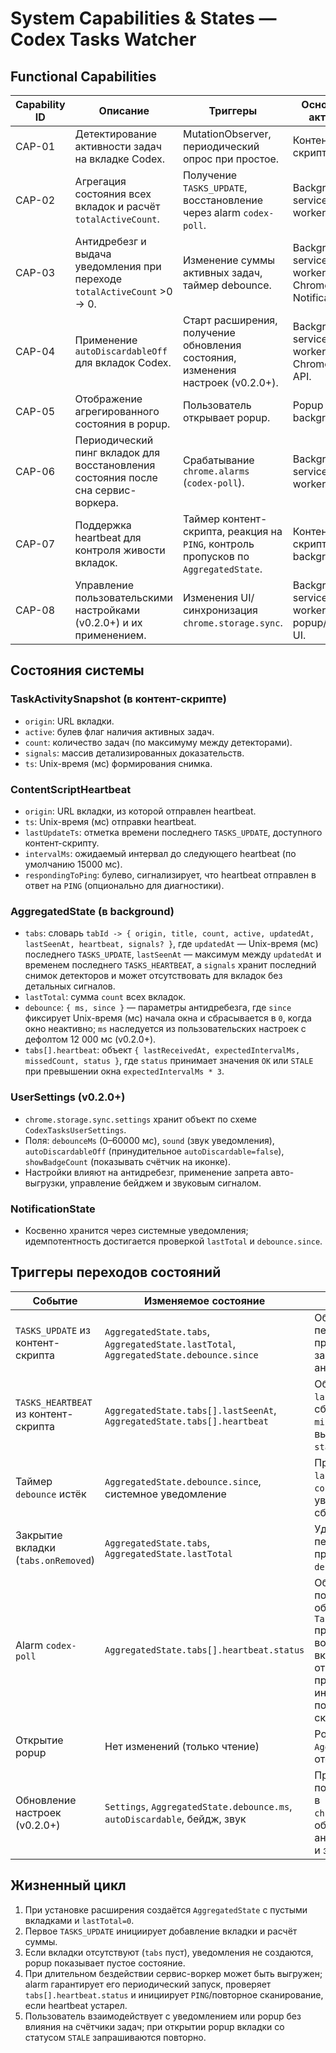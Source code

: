 # System Capabilities & States — Codex Tasks Watcher

## Functional Capabilities

| Capability ID | Описание | Триггеры | Основные акторы | Артефакты состояния |
|---------------|----------|----------|-----------------|---------------------|
| CAP-01 | Детектирование активности задач на вкладке Codex. | MutationObserver, периодический опрос при простое. | Контент-скрипт. | `TaskActivitySnapshot` (см. схемы DTO). |
| CAP-02 | Агрегация состояния всех вкладок и расчёт `totalActiveCount`. | Получение `TASKS_UPDATE`, восстановление через alarm `codex-poll`. | Background service worker. | `AggregatedState.tabs`, `AggregatedState.lastTotal`. |
| CAP-03 | Антидребезг и выдача уведомления при переходе `totalActiveCount` >0 → 0. | Изменение суммы активных задач, таймер debounce. | Background service worker, Chrome Notifications. | `AggregatedState.debounce`. |
| CAP-04 | Применение `autoDiscardableOff` для вкладок Codex. | Старт расширения, получение обновления состояния, изменения настроек (v0.2.0+). | Background service worker, Chrome Tabs API. | Нет дополнительного состояния, действует напрямую. |
| CAP-05 | Отображение агрегированного состояния в popup. | Пользователь открывает popup. | Popup UI, background. | Кэш состояния (чтение из `chrome.storage.session.state`). |
| CAP-06 | Периодический пинг вкладок для восстановления состояния после сна сервис-воркера. | Срабатывание `chrome.alarms` (`codex-poll`). | Background service worker. | Запрос `PING` → вкладка отвечает актуальным `TASKS_UPDATE`. |
| CAP-07 | Поддержка heartbeat для контроля живости вкладок. | Таймер контент-скрипта, реакция на `PING`, контроль пропусков по `AggregatedState`. | Контент-скрипт, background. | `ContentScriptHeartbeat`, `AggregatedState.tabs[].heartbeat`. |
| CAP-08 | Управление пользовательскими настройками (v0.2.0+) и их применением. | Изменения UI/синхронизация `chrome.storage.sync`. | Background service worker, popup/options UI. | `Settings` по схеме `CodexTasksUserSettings`. |

## Состояния системы

### TaskActivitySnapshot (в контент-скрипте)
- `origin`: URL вкладки.
- `active`: булев флаг наличия активных задач.
- `count`: количество задач (по максимуму между детекторами).
- `signals`: массив детализированных доказательств.
- `ts`: Unix-время (мс) формирования снимка.

### ContentScriptHeartbeat
- `origin`: URL вкладки, из которой отправлен heartbeat.
- `ts`: Unix-время (мс) отправки heartbeat.
- `lastUpdateTs`: отметка времени последнего `TASKS_UPDATE`, доступного контент-скрипту.
- `intervalMs`: ожидаемый интервал до следующего heartbeat (по умолчанию 15000 мс).
- `respondingToPing`: булево, сигнализирует, что heartbeat отправлен в ответ на `PING` (опционально для диагностики).

### AggregatedState (в background)
- `tabs`: словарь `tabId -> { origin, title, count, active, updatedAt, lastSeenAt, heartbeat, signals? }`, где `updatedAt` — Unix-время (мс) последнего `TASKS_UPDATE`, `lastSeenAt` — максимум между `updatedAt` и временем последнего `TASKS_HEARTBEAT`, а `signals` хранит последний снимок детекторов и может отсутствовать для вкладок без детальных сигналов.
- `lastTotal`: сумма `count` всех вкладок.
- `debounce`: `{ ms, since }` — параметры антидребезга, где `since` фиксирует Unix-время (мс) начала окна и сбрасывается в `0`, когда окно неактивно; `ms` наследуется из пользовательских настроек с дефолтом 12 000 мс (v0.2.0+).
- `tabs[].heartbeat`: объект `{ lastReceivedAt, expectedIntervalMs, missedCount, status }`, где `status` принимает значения `OK` или `STALE` при превышении окна `expectedIntervalMs * 3`.

### UserSettings (v0.2.0+)
- `chrome.storage.sync.settings` хранит объект по схеме `CodexTasksUserSettings`.
- Поля: `debounceMs` (0–60000 мс), `sound` (звук уведомления), `autoDiscardableOff` (принудительное `autoDiscardable=false`), `showBadgeCount` (показывать счётчик на иконке).
- Настройки влияют на антидребезг, применение запрета авто-выгрузки, управление бейджем и звуковым сигналом.

### NotificationState
- Косвенно хранится через системные уведомления; идемпотентность достигается проверкой `lastTotal` и `debounce.since`.

## Триггеры переходов состояний

| Событие | Изменяемое состояние | Логика |
|---------|----------------------|--------|
| `TASKS_UPDATE` из контент-скрипта | `AggregatedState.tabs`, `AggregatedState.lastTotal`, `AggregatedState.debounce.since` | Обновить вкладку, пересчитать сумму, при переходе в 0 запустить антидребезг. |
| `TASKS_HEARTBEAT` из контент-скрипта | `AggregatedState.tabs[].lastSeenAt`, `AggregatedState.tabs[].heartbeat` | Обновить `lastReceivedAt`, сбросить `missedCount`, выставить `status=OK`. |
| Таймер `debounce` истёк | `AggregatedState.debounce.since`, системное уведомление | Проверить, что `lastTotal==0` и все `count==0`; создать уведомление, сбросить `since`. |
| Закрытие вкладки (`tabs.onRemoved`) | `AggregatedState.tabs`, `AggregatedState.lastTotal` | Удалить вкладку, пересчитать сумму, при нуле сбросить `debounce.since`. |
| Alarm `codex-poll` | `AggregatedState.tabs[].heartbeat.status` | Обеспечивает повторное обновление `TaskActivitySnapshot` при возобновлении воркера; при `STALE` вкладках отправляет `PING` и при необходимости инициирует повторное сканирование. |
| Открытие popup | Нет изменений (только чтение) | Popup читает `AggregatedState` и отображает данные. |
| Обновление настроек (v0.2.0+) | `Settings`, `AggregatedState.debounce.ms`, `autoDiscardable`, бейдж, звук | Принять значения по схеме, сохранить в `chrome.storage.sync`, обновить антидребезг, бейдж и звуковой режим. |

## Жизненный цикл

1. При установке расширения создаётся `AggregatedState` с пустыми вкладками и `lastTotal=0`.
2. Первое `TASKS_UPDATE` инициирует добавление вкладки и расчёт суммы.
3. Если вкладки отсутствуют (`tabs` пуст), уведомления не создаются, popup показывает пустое состояние.
4. При длительном бездействии сервис-воркер может быть выгружен; alarm гарантирует его периодический запуск, проверяет `tabs[].heartbeat.status` и инициирует `PING`/повторное сканирование, если heartbeat устарел.
5. Пользователь взаимодействует с уведомлением или popup без влияния на счётчики задач; при открытии popup вкладки со статусом `STALE` запрашиваются повторно.
